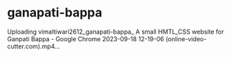 # ganapati-bappa




Uploading vimaltiwari2612_ganapati-bappa_ A small HMTL_CSS website for Ganpati Bappa - Google Chrome 2023-09-18 12-19-06 (online-video-cutter.com).mp4…


